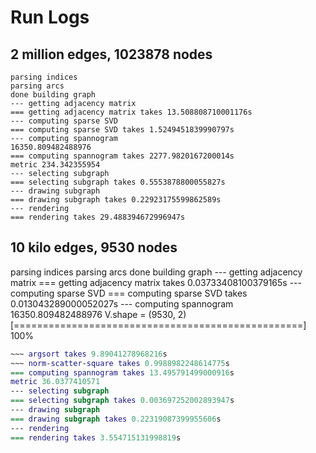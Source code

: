 # Run Logs

## 2 million edges, 1023878 nodes

```
parsing indices
parsing arcs
done building graph
--- getting adjacency matrix
=== getting adjacency matrix takes 13.508808710001176s
--- computing sparse SVD
=== computing sparse SVD takes 1.5249451839990797s
--- computing spannogram
16350.809482488976
=== computing spannogram takes 2277.9820167200014s
metric 234.342355954
--- selecting subgraph
=== selecting subgraph takes 0.5553878800055827s
--- drawing subgraph
=== drawing subgraph takes 0.22923175599862589s
--- rendering
=== rendering takes 29.488394672996947s
```


## 10 kilo edges, 9530 nodes

parsing indices
parsing arcs
done building graph
--- getting adjacency matrix
=== getting adjacency matrix takes 0.03733408100379165s
--- computing sparse SVD
=== computing sparse SVD takes 0.013043289000052027s
--- computing spannogram
16350.809482488976
V.shape = (9530, 2)
[==================================================] 100%
~~~ dot takes 1.471585243307345s
~~~ argsort takes 9.89041278968216s
~~~ norm-scatter-square takes 0.9988982248614775s
=== computing spannogram takes 13.495791499000916s
metric 36.0377410571
--- selecting subgraph
=== selecting subgraph takes 0.003697252002893947s
--- drawing subgraph
=== drawing subgraph takes 0.22319087399955606s
--- rendering
=== rendering takes 3.554715131998819s

